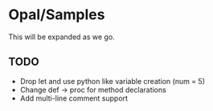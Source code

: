 # Opal/Samples
This will be expanded as we go.

## TODO
* Drop let and use python like variable creation (num = 5)
* Change def -> proc for method declarations
* Add multi-line comment support
